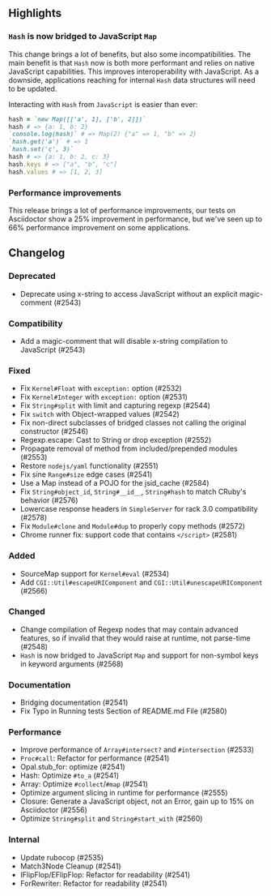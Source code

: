 <!--
### Internal
### Added
### Removed
### Deprecated
### Performance
### Fixed
### Documentation
-->

## Highlights

### `Hash` is now bridged to JavaScript `Map`

This change brings a lot of benefits, but also some incompatibilities. The main benefit is that `Hash` now is both more performant and relies on native JavaScript capabilities.
This improves interoperability with JavaScript. As a downside, applications reaching for internal `Hash` data structures will need to be updated.

Interacting with `Hash` from `JavaScript` is easier than ever:

```ruby
hash = `new Map([['a', 1], ['b', 2]])`
hash # => {a: 1, b: 2}
`console.log(hash)` # => Map(2) {"a" => 1, "b" => 2}
`hash.get('a')` # => 1
`hash.set('c', 3)`
hash # => {a: 1, b: 2, c: 3}
hash.keys # => ["a", "b", "c"]
hash.values # => [1, 2, 3]
```

### Performance improvements

This release brings a lot of performance improvements, our tests on Asciidoctor show a 25% improvement in performance, but we've seen up to 66% performance improvement on some applications.

## Changelog

### Deprecated

- Deprecate using x-string to access JavaScript without an explicit magic-comment (#2543)

### Compatibility

- Add a magic-comment that will disable x-string compilation to JavaScript (#2543)

### Fixed

- Fix `Kernel#Float` with `exception:` option (#2532)
- Fix `Kernel#Integer` with `exception:` option (#2531)
- Fix `String#split` with limit and capturing regexp (#2544)
- Fix `switch` with Object-wrapped values (#2542)
- Fix non-direct subclasses of bridged classes not calling the original constructor (#2546)
- Regexp.escape: Cast to String or drop exception (#2552)
- Propagate removal of method from included/prepended modules (#2553)
- Restore `nodejs/yaml` functionality (#2551)
- Fix sine `Range#size` edge cases (#2541)
- Use a Map instead of a POJO for the jsid_cache (#2584)
- Fix `String#object_id`, `String#__id__`, `String#hash` to match CRuby's behavior (#2576)
- Lowercase response headers in `SimpleServer` for rack 3.0 compatibility (#2578)
- Fix `Module#clone` and `Module#dup` to properly copy methods (#2572)
- Chrome runner fix: support code that contains `</script>` (#2581)

### Added

- SourceMap support for `Kernel#eval` (#2534)
- Add `CGI::Util#escapeURIComponent` and `CGI::Util#unescapeURIComponent` (#2566)

### Changed

- Change compilation of Regexp nodes that may contain advanced features, so if invalid that they would raise at runtime, not parse-time (#2548)
- `Hash` is now bridged to JavaScript `Map` and support for non-symbol keys in keyword arguments (#2568)

### Documentation

- Bridging documentation (#2541)
- Fix Typo in Running tests Section of README.md File (#2580)

### Performance

- Improve performance of `Array#intersect?` and `#intersection` (#2533)
- `Proc#call`: Refactor for performance (#2541)
- Opal.stub_for: optimize (#2541)
- Hash: Optimize `#to_a` (#2541)
- Array: Optimize `#collect`/`#map` (#2541)
- Optimize argument slicing in runtime for performance (#2555)
- Closure: Generate a JavaScript object, not an Error, gain up to 15% on Asciidoctor (#2556)
- Optimize `String#split` and `String#start_with` (#2560)

### Internal

- Update rubocop (#2535)
- Match3Node Cleanup (#2541)
- IFlipFlop/EFlipFlop: Refactor for readability (#2541)
- ForRewriter: Refactor for readability (#2541)
